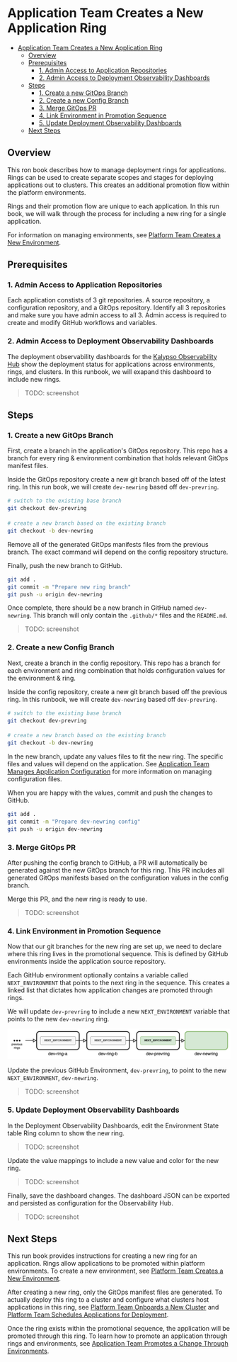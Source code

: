 # Application Team Creates a New Application Ring

- [Application Team Creates a New Application Ring](#application-team-creates-a-new-application-ring)
  - [Overview](#overview)
  - [Prerequisites](#prerequisites)
    - [1. Admin Access to Application Repositories](#1-admin-access-to-application-repositories)
    - [2. Admin Access to Deployment Observability Dashboards](#2-admin-access-to-deployment-observability-dashboards)
  - [Steps](#steps)
    - [1. Create a new GitOps Branch](#1-create-a-new-gitops-branch)
    - [2. Create a new Config Branch](#2-create-a-new-config-branch)
    - [3. Merge GitOps PR](#3-merge-gitops-pr)
    - [4. Link Environment in Promotion Sequence](#4-link-environment-in-promotion-sequence)
    - [5. Update Deployment Observability Dashboards](#5-update-deployment-observability-dashboards)
  - [Next Steps](#next-steps)

## Overview

This ron book describes how to manage deployment rings for applications. Rings can be used to create separate scopes and stages for deploying applications out to clusters. This creates an additional promotion flow within the platform environments.

Rings and their promotion flow are unique to each application. In this run book, we will walk through the process for including a new ring for a single application.

For information on managing environments, see [Platform Team Creates a New Environment](./platform-team-creates-a-new-environment.md).

## Prerequisites

### 1. Admin Access to Application Repositories

Each application constists of 3 git repositories. A source repository, a configuration repository, and a GitOps repository. Identify all 3 repositories and make sure you have admin access to all 3. Admin access is required to create and modify GitHub workflows and variables.

### 2. Admin Access to Deployment Observability Dashboards

The deployment observability dashboards for the [Kalypso Observability Hub](https://github.com/microsoft/kalypso-observability-hub) show the deployment status for applications across environments, rings, and clusters. In this runbook, we will exapand this dashboard to include new rings.

> TODO: screenshot

## Steps

### 1. Create a new GitOps Branch

First, create a branch in the application's GitOps repository. This repo has a branch for every ring & environment combination that holds relevant GitOps manifest files.

Inside the GitOps repository create a new git branch based off of the latest ring. In this run book, we will create `dev-newring` based off `dev-prevring`.

```sh
# switch to the existing base branch
git checkout dev-prevring

# create a new branch based on the existing branch
git checkout -b dev-newring
```

Remove all of the generated GitOps manifests files from the previous branch. The exact command will depend on the config repository structure.

Finally, push the new branch to GitHub.

```sh
git add .
git commit -m "Prepare new ring branch"
git push -u origin dev-newring
```

Once complete, there should be a new branch in GitHub named `dev-newring`. This branch will only contain the `.github/*` files and the `README.md`.

> TODO: screenshot

### 2. Create a new Config Branch

Next, create a branch in the config repository. This repo has a branch for each environment and ring combination that holds configuration values for the environment & ring.

Inside the config repository, create a new git branch based off the previous ring. In this runbook, we will create `dev-newring` based off `dev-prevring`.

```sh
# switch to the existing base branch
git checkout dev-prevring

# create a new branch based on the existing branch
git checkout -b dev-newring
```

In the new branch, update any values files to fit the new ring. The specific files and values will depend on the application. See [Application Team Manages Application Configuration](./application-team-manages-application-configuration.md) for more information on managing configuration files.

When you are happy with the values, commit and push the changes to GitHub.

```sh
git add .
git commit -m "Prepare dev-newring config"
git push -u origin dev-newring
```

### 3. Merge GitOps PR

After pushing the config branch to GitHub, a PR will automatically be generated against the new GitOps branch for this ring. This PR includes all generated GitOps manifests based on the configuration values in the config branch.

Merge this PR, and the new ring is ready to use.

> TODO: screenshot

### 4. Link Environment in Promotion Sequence

Now that our git branches for the new ring are set up, we need to declare where this ring lives in the promotional sequence. This is defined by GitHub environments inside the application source repository.

Each GitHub environment optionally contains a variable called `NEXT_ENVIRONMENT` that points to the next ring in the sequence. This creates a linked list that dictates how application changes are promoted through rings.

We will update `dev-prevring` to include a new `NEXT_ENVIRONMENT` variable that points to the new `dev-newring` ring.

![diagram of environment ring sequence](./images/next_ring.drawio.png)

Update the previous GitHub Environment, `dev-prevring`, to point to the new `NEXT_ENVIRONMENT`, `dev-newring`.

> TODO: screenshot

### 5. Update Deployment Observability Dashboards

In the Deployment Observability Dashboards, edit the Environment State table Ring column to show the new ring.

> TODO: screenshot

Update the value mappings to include a new value and color for the new ring.

> TODO: screenshot

Finally, save the dashboard changes. The dashboard JSON can be exported and persisted as configuration for the Observability Hub.

> TODO: screenshot

## Next Steps

This run book provides instructions for creating a new ring for an application. Rings allow applications to be promoted within platform environments. To create a new environment, see [Platform Team Creates a New Environment](./platform-team-creates-a-new-environment.md).

After creating a new ring, only the GitOps manifest files are generated. To actually deploy this ring to a cluster and configure what clusters host applications in this ring, see [Platform Team Onboards a New Cluster](./platform-team-onboards-a-new-cluster.md) and [Platform Team Schedules Applications for Deployment](./platform-team-schedules-applications-for-deployment.md).

Once the ring exists within the promotional sequence, the application will be promoted through this ring. To learn how to promote an application through rings and environments, see [Application Team Promotes a Change Through Environments](./application-team-promotes-a-change-through-environments.md).

